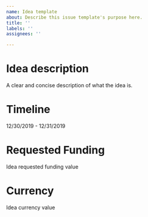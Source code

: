 ```yaml
---
name: Idea template
about: Describe this issue template's purpose here.
title: ''
labels: ''
assignees: ''

---
```


# Idea description
A clear and concise description of what the idea is.

# Timeline
12/30/2019 - 12/31/2019

# Requested Funding
Idea requested funding value

# Currency
Idea currency value
